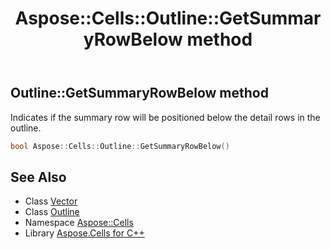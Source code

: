 ﻿---
title: Aspose::Cells::Outline::GetSummaryRowBelow method
linktitle: GetSummaryRowBelow
second_title: Aspose.Cells for C++ API Reference
description: 'Aspose::Cells::Outline::GetSummaryRowBelow method. Indicates if the summary row will be positioned below the detail rows in the outline in C++.'
type: docs
weight: 600
url: /cpp/aspose.cells/outline/getsummaryrowbelow/
---
## Outline::GetSummaryRowBelow method


Indicates if the summary row will be positioned below the detail rows in the outline.

```cpp
bool Aspose::Cells::Outline::GetSummaryRowBelow()
```

## See Also

* Class [Vector](../../vector/)
* Class [Outline](../)
* Namespace [Aspose::Cells](../../)
* Library [Aspose.Cells for C++](../../../)
